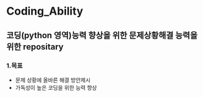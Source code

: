 # Coding_Ability

## 코딩(python 영역)능력 향상을 위한 문제상황해결 능력을 위한 repositary
### 1.목표
* 문제 상황에 올바른 해결 방안제시
* 가독성이 높은 코딩을 위한 능력 향상
